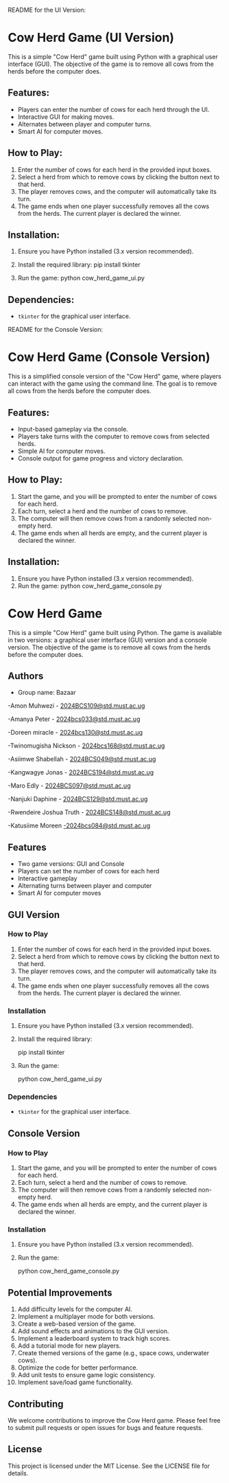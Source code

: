 README for the UI Version:

# Cow Herd Game (UI Version)

This is a simple "Cow Herd" game built using Python with a graphical user interface (GUI). The objective of the game is to remove all cows from the herds before the computer does.

## Features:
- Players can enter the number of cows for each herd through the UI.
- Interactive GUI for making moves.
- Alternates between player and computer turns.
- Smart AI for computer moves.

## How to Play:
1. Enter the number of cows for each herd in the provided input boxes.
2. Select a herd from which to remove cows by clicking the button next to that herd.
3. The player removes cows, and the computer will automatically take its turn.
4. The game ends when one player successfully removes all the cows from the herds. The current player is declared the winner.

## Installation:
1. Ensure you have Python installed (3.x version recommended).
2. Install the required library:
pip install tkinter


3. Run the game:
python cow_herd_game_ui.py


## Dependencies:
- `tkinter` for the graphical user interface.

README for the Console Version:

# Cow Herd Game (Console Version)

This is a simplified console version of the "Cow Herd" game, where players can interact with the game using the command line. The goal is to remove all cows from the herds before the computer does.

## Features:
- Input-based gameplay via the console.
- Players take turns with the computer to remove cows from selected herds.
- Simple AI for computer moves.
- Console output for game progress and victory declaration.

## How to Play:
1. Start the game, and you will be prompted to enter the number of cows for each herd.
2. Each turn, select a herd and the number of cows to remove.
3. The computer will then remove cows from a randomly selected non-empty herd.
4. The game ends when all herds are empty, and the current player is declared the winner.

## Installation:
1. Ensure you have Python installed (3.x version recommended).
2. Run the game:
python cow_herd_game_console.py


# Cow Herd Game

This is a simple "Cow Herd" game built using Python. The game is available in two versions: a graphical user interface (GUI) version and a console version. The objective of the game is to remove all cows from the herds before the computer does.

## Authors
- Group name: Bazaar

-Amon Muhwezi - 2024BCS109@std.must.ac.ug

-Amanya Peter - 2024bcs033@std.must.ac.ug

-Doreen miracle - 2024bcs130@std.must.ac.ug

-Twinomugisha Nickson - 2024bcs168@std.must.ac.ug

-Asiimwe Shabellah - 2024BCS049@std.must.ac.ug

-Kangwagye Jonas - 2024BCS194@std.must.ac.ug

-Maro Edly - 2024BCS097@std.must.ac.ug 

-Nanjuki Daphine - 2024BCS129@std.must.ac.ug

-Rwendeire Joshua Truth - 2024BCS148@std.must.ac.ug

-Katusiime Moreen -2024bcs084@std.must.ac.ug 

## Features

- Two game versions: GUI and Console
- Players can set the number of cows for each herd
- Interactive gameplay
- Alternating turns between player and computer
- Smart AI for computer moves

## GUI Version

### How to Play

1. Enter the number of cows for each herd in the provided input boxes.
2. Select a herd from which to remove cows by clicking the button next to that herd.
3. The player removes cows, and the computer will automatically take its turn.
4. The game ends when one player successfully removes all the cows from the herds. The current player is declared the winner.

### Installation

1. Ensure you have Python installed (3.x version recommended).
2. Install the required library:
   
   pip install tkinter
   
3. Run the game:
   
   python cow_herd_game_ui.py
   

### Dependencies

- `tkinter` for the graphical user interface.

## Console Version

### How to Play

1. Start the game, and you will be prompted to enter the number of cows for each herd.
2. Each turn, select a herd and the number of cows to remove.
3. The computer will then remove cows from a randomly selected non-empty herd.
4. The game ends when all herds are empty, and the current player is declared the winner.

### Installation

1. Ensure you have Python installed (3.x version recommended).
2. Run the game:
   
   python cow_herd_game_console.py
   

## Potential Improvements

1. Add difficulty levels for the computer AI.
2. Implement a multiplayer mode for both versions.
3. Create a web-based version of the game.
4. Add sound effects and animations to the GUI version.
5. Implement a leaderboard system to track high scores.
6. Add a tutorial mode for new players.
7. Create themed versions of the game (e.g., space cows, underwater cows).
8. Optimize the code for better performance.
9. Add unit tests to ensure game logic consistency.
10. Implement save/load game functionality.

## Contributing

We welcome contributions to improve the Cow Herd game. Please feel free to submit pull requests or open issues for bugs and feature requests.

## License

This project is licensed under the MIT License. See the LICENSE file for details.
